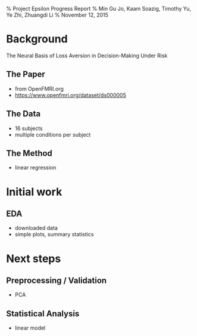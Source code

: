 % Project Epsilon Progress Report
% Min Gu Jo, Kaam Soazig, Timothy Yu, Ye Zhi, Zhuangdi Li
% November 12, 2015

# Background

The Neural Basis of Loss Aversion in Decision-Making Under Risk


## The Paper

- from OpenFMRI.org
- https://www.openfmri.org/dataset/ds000005


## The Data

- 16 subjects
- multiple conditions per subject



## The Method

- linear regression

# Initial work

## EDA

- downloaded data
- simple plots, summary statistics

# Next steps

## Preprocessing / Validation

- PCA

## Statistical Analysis

- linear model
